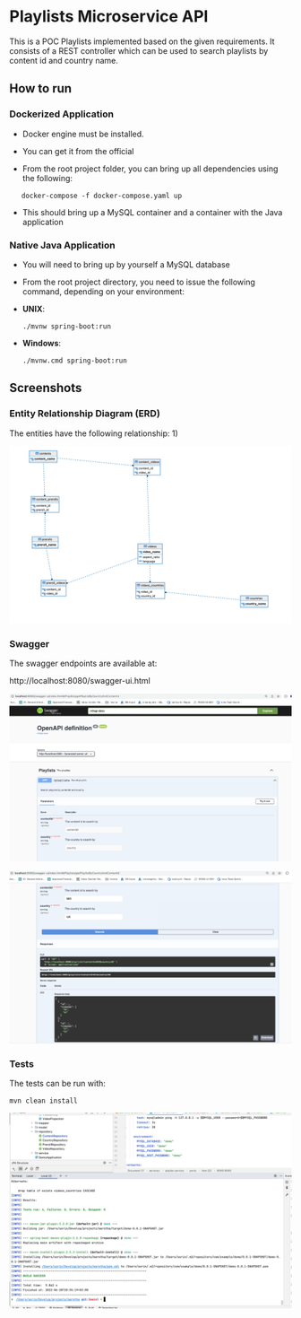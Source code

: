 # Playlists Microservice API
This is a POC Playlists implemented based on the given requirements.
It consists of a REST controller which can be used to search playlists by content id and country name.


## How to run

### Dockerized Application
- Docker engine must be installed.
- You can get it from the official 


- From the root project folder, you can bring up all dependencies using the following:
 ```
    docker-compose -f docker-compose.yaml up
 ```

- This should bring up a MySQL container and a container with the Java application

### Native Java Application

- You will need to bring up by yourself a MySQL database

- From the root project directory, you need to issue the following command, depending on your environment:


- **UNIX**:
  ```
  ./mvnw spring-boot:run
  ```

- **Windows**:
  ```
  ./mvnw.cmd spring-boot:run
  ```

## Screenshots

### Entity Relationship Diagram (ERD)

The entities have the following relationship:
1) 

![ERD](https://github.com/sorinvisan89/maretha/blob/main/images/erd.png)

### Swagger
The swagger endpoints are available at:

http://localhost:8080/swagger-ui.html

![Swagger_UI_1](https://github.com/sorinvisan89/maretha/blob/main/images/swagger-ui-1.png)


![Swagger_UI_1](https://github.com/sorinvisan89/maretha/blob/main/images/swagger-ui-2.png)

### Tests
The tests can be run with: 
```
mvn clean install
```

![System_Tests](https://github.com/sorinvisan89/maretha/blob/main/images/system-tests.png)